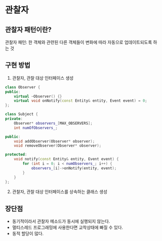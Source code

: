 # 관찰자
## 관찰자 패턴이란?
관찰자 패턴: 한 객체와 관련된 다른 객체들이 변화에 따라 자동으로 업데이트되도록 하는 것

## 구현 방법
1. 관찰자, 관찰 대상 인터페이스 생성
~~~cpp
class Observer {
public:
    virtual ~Observer() {}
    virtual void onNotify(const Entity& entity, Event event) = 0;
};

class Subject {
private:
    Observer* observers_[MAX_OBSERVERS];
    int numOfObservers_;

public:
    void addObserver(Observer* observer);
    void removeObserver(Observer* observer);

protected:
    void notify(const Entity& entity, Event event) {
        for (int i = 0; i < numObservers_; i++) {
            observers_[i]->onNotify(entity, event);
        }
    }
};
~~~

2. 관찰자, 관찰 대상 인터페이스를 상속하는 클래스 생성

## 장단점

* 동기적이라서 관찰자 메소드가 동시에 실행되지 않는다.
* 멀티스레드 프로그래밍에 사용한다면 교착상태에 빠질 수 있다.
* 동적 할당이 많다.
